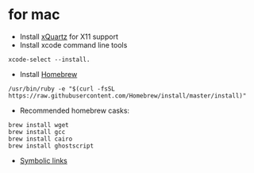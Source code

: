 # for mac

* Install [xQuartz](https://www.xquartz.org/) for X11 support 
* Install xcode command line tools
```
xcode-select --install.
```
* Install [Homebrew](https://brew.sh/)
```
/usr/bin/ruby -e "$(curl -fsSL https://raw.githubusercontent.com/Homebrew/install/master/install)"
```
   * Recommended homebrew casks:
   ```
   brew install wget
   brew install gcc
   brew install cairo
   brew install ghostscript  
   ```
* [Symbolic links](http://osxdaily.com/2015/08/06/make-symbolic-links-command-line-mac-os-x/)

